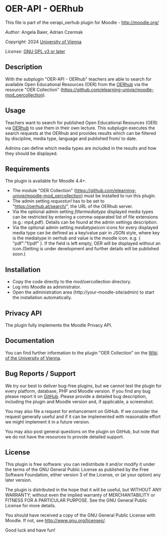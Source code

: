 OER-API - OERhub
===================

This file is part of the oerapi_oerhub plugin for Moodle - <http://moodle.org/>

*Author:* Angela Baier, Adrian Czermak

*Copyright:* 2024 [University of Vienna](https://www.univie.ac.at/)

*License:* [GNU GPL v3 or later](http://www.gnu.org/copyleft/gpl.html)

Description
-----------
With the subplugin "OER-API - OERhub" teachers are able to search for available Open Educational Resources (OER) from the [OERhub](https://oerhub.at) via the resource "OER Collection" (https://github.com/elearning-univie/moodle-mod_oercollection).

Usage
-----------
Teachers want to search for published Open Educational Resources (OER) via [OERhub](https://oerhub.at) to use them in their own lecture. This subplugin executes the search requests at the OERhub and provides results which can be filtered by discipline, media type, language and published from/ to date.

Admins can define which media types are included in the results and how they should be displayed.

Requirements
-----------
The plugin is available for Moodle 4.4+.

* The module "OER Collection" (https://github.com/elearning-univie/moodle-mod_oercollection) must be installed to run this plugin.
* The admin setting *requesturl* has to be set to "https://oerhub.at/search/", the URL of the OERhub server.
* Via the optional admin setting *filtermediatype* displayed media types can be restricted by entering a comma-separated list of file extensions (e.g.: mp4,pdf). Details can be found at the admin settings description.
* Via the optional admin setting *mediatypeicon* icons for every displayed media type can be defined as a key/value pair in JSON style, where key is the mediatype in oerhub and value is the moodle icon. e.g. { "pdf":"f/pdf" }. If the field is left empty, OER will be displayed without an icon.(Setting is under development and further details will be published soon.)

Installation
-----------
* Copy the code directly to the mod/oercollection directory.
* Log into Moodle as administrator.
* Open the administration area (http://your-moodle-site/admin) to start the installation automatically.

Privacy API
-----------
The plugin fully implements the Moodle Privacy API.

Documentation
-----------
You can find further information to the plugin "OER Collection" on the [Wiki of the University of Vienna](https://wiki.univie.ac.at/x/to2WHg).

Bug Reports / Support
-----------
We try our best to deliver bug-free plugins, but we cannot test the plugin for every platform,
database, PHP and Moodle version. If you find any bug please report it on
[GitHub](https://github.com/academic-moodle-cooperation/moodle-oerapi_oerhub/issues). Please
provide a detailed bug description, including the plugin and Moodle version and, if applicable, a
screenshot.

You may also file a request for enhancement on GitHub. If we consider the request generally useful
and if it can be implemented with reasonable effort we might implement it in a future version.

You may also post general questions on the plugin on GitHub, but note that we do not have the
resources to provide detailed support.

License
-----------
This plugin is free software: you can redistribute it and/or modify it under the terms of the GNU
General Public License as published by the Free Software Foundation, either version 3 of the
License, or (at your option) any later version.

The plugin is distributed in the hope that it will be useful, but WITHOUT ANY WARRANTY; without
even the implied warranty of MERCHANTABILITY or FITNESS FOR A PARTICULAR PURPOSE. See the GNU
General Public License for more details.

You should have received a copy of the GNU General Public License with Moodle. If not, see
<http://www.gnu.org/licenses/>.


Good luck and have fun!